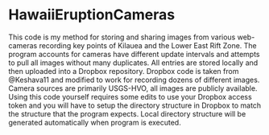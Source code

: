 # HawaiiEruptionCameras
This code is my method for storing and sharing images from various web-cameras recording key points of Kilauea and the Lower East Rift Zone. The program accounts for cameras have different update intervals and attempts to pull all images without many duplicates. All entries are stored locally and then uploaded into a Dropbox repository. Dropbox code is taken from @Keshava11 and modified to work for recording dozens of different images. Camera sources are primarily USGS-HVO, all images are publicly available. Using this code yourself requires some edits to use your Dropbox access token and you will have to setup the directory structure in Dropbox to match the structure that the program expects. Local directory structure will be generated automatically when program is executed.    
